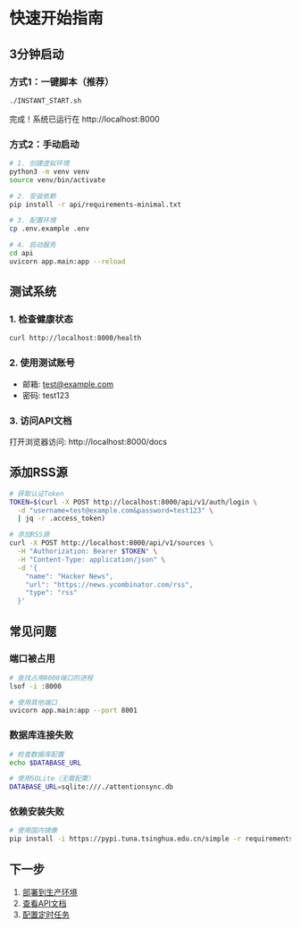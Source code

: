 # 快速开始指南

## 3分钟启动

### 方式1：一键脚本（推荐）

```bash
./INSTANT_START.sh
```

完成！系统已运行在 http://localhost:8000

### 方式2：手动启动

```bash
# 1. 创建虚拟环境
python3 -m venv venv
source venv/bin/activate

# 2. 安装依赖
pip install -r api/requirements-minimal.txt

# 3. 配置环境
cp .env.example .env

# 4. 启动服务
cd api
uvicorn app.main:app --reload
```

## 测试系统

### 1. 检查健康状态
```bash
curl http://localhost:8000/health
```

### 2. 使用测试账号
- 邮箱: test@example.com
- 密码: test123

### 3. 访问API文档
打开浏览器访问: http://localhost:8000/docs

## 添加RSS源

```bash
# 获取认证Token
TOKEN=$(curl -X POST http://localhost:8000/api/v1/auth/login \
  -d "username=test@example.com&password=test123" \
  | jq -r .access_token)

# 添加RSS源
curl -X POST http://localhost:8000/api/v1/sources \
  -H "Authorization: Bearer $TOKEN" \
  -H "Content-Type: application/json" \
  -d '{
    "name": "Hacker News",
    "url": "https://news.ycombinator.com/rss",
    "type": "rss"
  }'
```

## 常见问题

### 端口被占用
```bash
# 查找占用8000端口的进程
lsof -i :8000

# 使用其他端口
uvicorn app.main:app --port 8001
```

### 数据库连接失败
```bash
# 检查数据库配置
echo $DATABASE_URL

# 使用SQLite（无需配置）
DATABASE_URL=sqlite:///./attentionsync.db
```

### 依赖安装失败
```bash
# 使用国内镜像
pip install -i https://pypi.tuna.tsinghua.edu.cn/simple -r requirements.txt
```

## 下一步

1. [部署到生产环境](./DEPLOYMENT.md)
2. [查看API文档](http://localhost:8000/docs)
3. [配置定时任务](./docs/celery.md)
